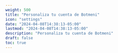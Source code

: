 ```yaml
---
weight: 500
title: "Personaliza tu cuenta de Botmeni"
icon: "settings"
date: "2024-04-08T14:38:13-05:00"
lastmod: "2024-04-08T14:38:13-05:00"
description: "Personaliza tu cuenta de Botmeni"
draft: false
toc: true
---
```


